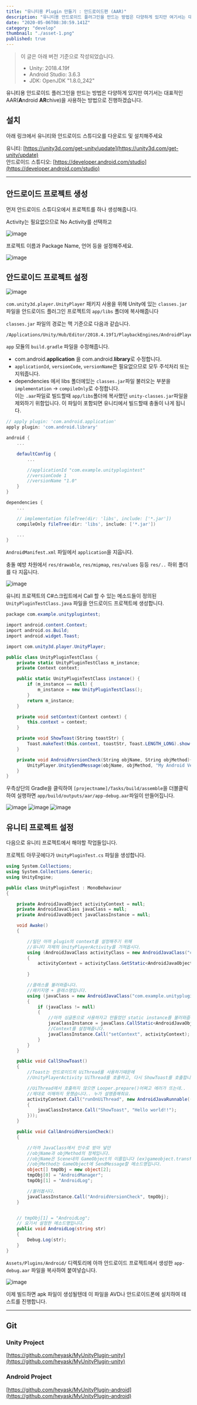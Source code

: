 ```yaml
---
title: "유니티용 Plugin 만들기 : 안드로이드편 (AAR)"
description: "유니티용 안드로이드 플러그인을 만드는 방법은 다양하게 있지만 여기서는 대표적인 AAR(Android ARchive)을 사용하는 방법으로 진행하겠습니다. 아래 링크에서 유니티와 안드로이드 스튜디오를 다운로드 및 설치해주세요. 먼저 안드로이드 스튜디오에서 프로젝트를 하나 생성해줍니다. Activity는 필요없으므로 No Activity를 선택하고 프로젝트 이름과 Package Name, 언어 등을 설정해주세요."
date: "2020-05-06T08:30:59.141Z"
category: "develop"
thumbnail: "./asset-1.png"
published: true
---
```


> 이 글은 아래 버전 기준으로 작성되었습니다.
> 
> - Unity: 2018.4.19f  
> - Android Studio: 3.6.3  
> - JDK: OpenJDK "1.8.0_242"

유니티용 안드로이드 플러그인을 만드는 방법은 다양하게 있지만 여기서는 대표적인 AAR(**A**ndroid **AR**chive)을 사용하는 방법으로 진행하겠습니다.


## 설치

아래 링크에서 유니티와 안드로이드 스튜디오를 다운로드 및 설치해주세요

유니티: [https://unity3d.com/get-unity/update](https://unity3d.com/get-unity/update)  
안드로이드 스튜디오: [https://developer.android.com/studio](https://developer.android.com/studio)

---

## 안드로이드 프로젝트 생성

먼저 안드로이드 스튜디오에서 프로젝트를 하나 생성해줍니다.

Activity는 필요없으므로 No Activity를 선택하고

![image](./asset-1.png)

프로젝트 이름과 Package Name, 언어 등을 설정해주세요.

![image](./asset-2.png)


## 안드로이드 프로젝트 설정

![image](./asset-3.png)

`com.unity3d.player.UnityPlayer` 패키지 사용을 위해 Unity에 있는 `classes.jar`파일을 안드로이드 플러그인 프로젝트의 `app/libs` 폴더에 복사해줍니다

`classes.jar` 파일의 경로는 맥 기준으로 다음과 같습니다.

```shell
/Applications/Unity/Hub/Editor/2018.4.19f1/PlaybackEngines/AndroidPlayer/Variations/il2cpp/Release/Classes/classes.jar
```


`app` 모듈의 `build.gradle` 파일을 수정해줍니다.

-   com.android.**application** 을 com.android.**library**로 수정합니다.
-   `applicationId`, `versionCode`, `versionName`은 필요없으므로 모두 주석처리 또는 지워줍니다.
-   dependencies 에서 libs 폴더에있는 `classes.jar`파일 불러오는 부분을 `implementation` -> `compileOnly`로 수정합니다.  
    이는 `.aar`파일로 빌드할때 `app/libs`폴더에 복사했던 `unity-classes.jar`파일을 제외하기 위함입니다. 이 파일이 포함되면 유니티에서 빌드할때 충돌이 나게 됩니다.

```gradle
// apply plugin: 'com.android.application'
apply plugin: 'com.android.library'

android {
    ...

    defaultConfig { 
        ...

        //applicationId "com.example.unityplugintest"
        //versionCode 1
        //versionName "1.0"
    }
}

dependencies {
    ...

    // implementation fileTree(dir: 'libs', include: ['*.jar'])
    compileOnly fileTree(dir: 'libs', include: ['*.jar'])

    ...
}
```

`AndroidManifest.xml` 파일에서 `application`을 지웁니다.

충돌 예방 차원에서 `res/drawable`, `res/mipmap`, `res/values` 등등 `res/..` 하위 폴더를 다 지웁니다.

![image](./asset-4.png)

유니티 프로젝트의 C#스크립트에서 Call 할 수 있는 메소드들이 정의된 `UnityPluginTestClass.java` 파일을 안드로이드 프로젝트에 생성합니다.

```cs
package com.example.unityplugintest;

import android.content.Context;
import android.os.Build;
import android.widget.Toast;

import com.unity3d.player.UnityPlayer;

public class UnityPluginTestClass {
    private static UnityPluginTestClass m_instance;
    private Context context;

    public static UnityPluginTestClass instance() {
        if (m_instance == null) {
            m_instance = new UnityPluginTestClass();
        }
        return m_instance;
    }

    private void setContext(Context context) {
        this.context = context;
    }

    private void ShowToast(String toastStr) {
        Toast.makeText(this.context, toastStr, Toast.LENGTH_LONG).show();
    }

    private void AndroidVersionCheck(String objName, String objMethod){
        UnityPlayer.UnitySendMessage(objName, objMethod, "My Android Version: " + Build.VERSION.RELEASE);
    }
}
```

우측상단의 Gradle을 클릭하여 `[projectname]/Tasks/build/assemble`을 더블클릭하여 실행하면 `app/build/outputs/aar/app-debug.aar`파일이 만들어집니다.

![image](./asset-5.png)
![image](./asset-6.png)
![image](./asset-7.png)

## 유니티 프로젝트 설정

다음으로 유니티 프로젝트에서 해야할 작업들입니다.

프로젝트 아무곳에다가 `UnityPluginTest.cs` 파일을 생성합니다.

```cs
using System.Collections;
using System.Collections.Generic;
using UnityEngine;

public class UnityPluginTest : MonoBehaviour
{

    private AndroidJavaObject activityContext = null;
    private AndroidJavaClass javaClass = null;
    private AndroidJavaObject javaClassInstance = null;

    void Awake()
    {

        //일단 아까 plugin의 context를 설정해주기 위해
        //유니티 자체의 UnityPlayerActivity를 가져옵시다.
        using (AndroidJavaClass activityClass = new AndroidJavaClass("com.unity3d.player.UnityPlayer"))
        {
            activityContext = activityClass.GetStatic<AndroidJavaObject>("currentActivity");
            
        }

        //클래스를 불러와줍니다.
        //패키지명 + 클래스명입니다.
        using (javaClass = new AndroidJavaClass("com.example.unityplugintest.UnityPluginTestClass"))
        {
            if (javaClass != null)
            {
                //아까 싱글톤으로 사용하자고 만들었던 static instance를 불러와줍니다.
                javaClassInstance = javaClass.CallStatic<AndroidJavaObject>("instance");
                //Context를 설정해줍니다.
                javaClassInstance.Call("setContext", activityContext);
            }
        }
    }

    public void CallShowToast()
    {
        //Toast는 안드로이드의 UiThread를 사용하기때문에 
        //UnityPlayerActivity UiThread를 호출하고, 다시 ShowToast를 호출합니다.

        //UiThread에서 호출하지 않으면 Looper.prepare()어쩌고 에러가 뜨는데..
        //제대로 이해하지 못했습니다.. 누가 설명좀해줘요.
        activityContext.Call("runOnUiThread", new AndroidJavaRunnable(() =>
        {
            javaClassInstance.Call("ShowToast", "Hello world!!");
        }));
    }

    public void CallAndroidVersionCheck()
    {

        //아까 JavaClass에서 인수로 받아 넣던
        //objName과 objMethod의 정체입니다.
        //objName은 Scene내의 GameObject의 이름입니다 (ex)gameobject.transform.name)
        //objMethod는 GameObject에 SendMessage할 메소드명입니다.
        object[] tmpObj = new object[2];
        tmpObj[0] = "AndroidManager";
        tmpObj[1] = "AndroidLog";

        //불러봅시다.
        javaClassInstance.Call("AndroidVersionCheck", tmpObj);
    }


    // tmpObj[1] = "AndroidLog";
    // 요기서 설정한 메소드명입니다.
    public void AndroidLog(string str)
    {
        Debug.Log(str);
    }
}
```

`Assets/Plugins/Android/` 디렉토리에 아까 안드로이드 프로젝트에서 생성한 `app-debug.aar` 파일을 복사하여 붙여넣습니다.

![image](./asset-8.png)

이제 빌드하면 apk 파일이 생성될텐데 이 파일을 AVD나 안드로이드폰에 설치하여 테스트를 진행합니다.

---

## Git

### Unity Project

[https://github.com/heyask/MyUnityPlugin-unity](https://github.com/heyask/MyUnityPlugin-unity)

### Android Project

[https://github.com/heyask/MyUnityPlugin-android](https://github.com/heyask/MyUnityPlugin-android)